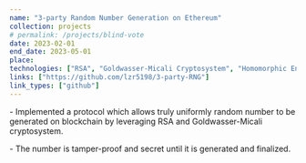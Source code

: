 ```yaml
---
name: "3-party Random Number Generation on Ethereum"
collection: projects
# permalink: /projects/blind-vote
date: 2023-02-01
end_date: 2023-05-01
place:
technologies: ["RSA", "Goldwasser-Micali Cryptosystem", "Homomorphic Encryption", "Ethereum"]
links: ["https://github.com/lzr5198/3-party-RNG"]
link_types: ["github"]
---
```

<P>
  - Implemented a protocol which allows truly uniformly random number to be generated on blockchain by leveraging RSA and Goldwasser-Micali cryptosystem.
</P>
<P>
  - The number is tamper-proof and secret until it is generated and finalized.
</P>
